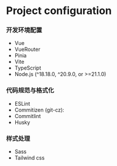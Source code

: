 # Project configuration

###  开发环境配置
- Vue
- VueRouter
- Pinia
- Vite
- TypeScript
- Node.js (^18.18.0, ^20.9.0, or >=21.1.0)

### 代码规范与格式化
- ESLint
- Commitizen (git-cz):
- Commitlint
- Husky

### 样式处理
- Sass
- Tailwind css
